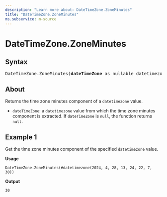 ```yaml
---
description: "Learn more about: DateTimeZone.ZoneMinutes"
title: "DateTimeZone.ZoneMinutes"
ms.subservice: m-source
---
```

# DateTimeZone.ZoneMinutes

## Syntax

<pre>
DateTimeZone.ZoneMinutes(<b>dateTimeZone</b> as nullable datetimezone) as nullable number
</pre>

## About

Returns the time zone minutes component of a `datetimezone` value.

* `dateTimeZone`: a `datetimezone` value from which the time zone minutes component is extracted. If `dateTimeZone` is `null`, the function returns `null`.

## Example 1

Get the time zone minutes component of the specified `datetimezone` value.

**Usage**

```powerquery-m
DateTimeZone.ZoneMinutes(#datetimezone(2024, 4, 28, 13, 24, 22, 7, 30))
```

**Output**

`30`
